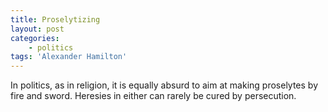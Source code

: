 ```yaml
---
title: Proselytizing
layout: post
categories:
    - politics
tags: 'Alexander Hamilton'
---
```


In politics, as in religion, it is equally absurd to aim at making proselytes by fire and sword. Heresies in either can rarely be cured by persecution.